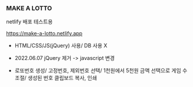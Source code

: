 ### MAKE A LOTTO

netlify 배포 테스트용

https://make-a-lotto.netlify.app

* HTML/CSS/JS(jQuery) 사용/ DB 사용 X

* 2022.06.07
jQuery 제거 -> javascript 변경

* 로또번호 생성/
고정번호, 제외번호 선택/
1천원에서 5천원 금액 선택으로 게임 수 조절/
생성된 번호 클립보드 복사, 인쇄
